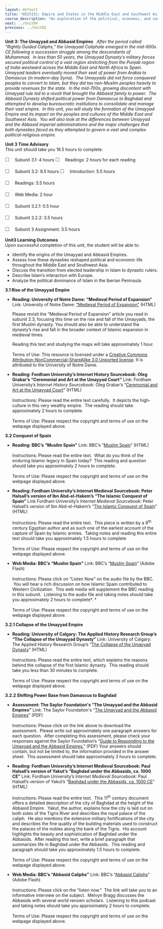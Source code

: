 ```yaml
---
layout: default
title: "HIST231: Empire and States in the Middle East and Southwest Asia"
course_description: "An exploration of the political, economic, and social history of the Middle East and Southwest Asia, from the pre-Islamic period to WWI. Focuses on the impact of Islam and European imperialism in the region."
next: ../Unit04
previous: ../Unit02
---
```

**Unit 3: The Umayyad and Abbasid Empires** <span id="3"></span> 
*After the period called “Rightly Guided Caliphs,” the Umayyad Caliphate
emerged in the mid-600s CE following a succession struggle among the
descendants of Muhammad.  In less than 50 years, the Umayyad Dynasty’s
military forces secured political control of a vast region stretching
from the Punjab region of India westward across the Middle East and
North Africa to Spain.  Umayyad leaders eventually moved their seat of
power from Arabia to Damascus (in modern-day Syria).  The Umayyads did
not force conquered peoples to convert to Islam, but they did tax
non-Muslim peoples heavily to provide revenues for the state.  In the
mid-700s, growing discontent with Umayyad rule led to a revolt that
brought the Abbasid family to power.  The Abbasid Dynasty shifted
political power from Damascus to Baghdad and attempted to develop
bureaucratic institutions to consolidate and manage their vast empire. 
In this unit, you will study the formation of the Umayyad Empire and its
impact on the peoples and cultures of the Middle East and Southwest
Asia.  You will also look at the differences between Umayyad and the
Abbasid imperial administrations and the major challenges that both
dynasties faced as they attempted to govern a vast and complex
political-religious empire.*

**Unit 3 Time Advisory**  
This unit should take you 16.5 hours to complete.  
  
 <span
style="color: rgb(85, 85, 85); font-family: 'Myriad Pro', 'Gill Sans', 'Gill Sans MT', Calibri, sans-serif; font-size: 16px; line-height: 24px; text-align: left; -webkit-text-size-adjust: none; ">☐
   </span>Subunit 3.1: 4 hours
<span
style="color: rgb(85, 85, 85); font-family: 'Myriad Pro', 'Gill Sans', 'Gill Sans MT', Calibri, sans-serif; font-size: 16px; line-height: 24px; text-align: left; -webkit-text-size-adjust: none; ">☐
   </span>Readings: 2 hours for each reading

<span
style="color: rgb(85, 85, 85); font-family: 'Myriad Pro', 'Gill Sans', 'Gill Sans MT', Calibri, sans-serif; font-size: 16px; line-height: 24px; text-align: left; -webkit-text-size-adjust: none; ">☐
   </span>Subunit 3.2: 9.5 hours
<span
style="color: rgb(85, 85, 85); font-family: 'Myriad Pro', 'Gill Sans', 'Gill Sans MT', Calibri, sans-serif; font-size: 16px; line-height: 24px; text-align: left; -webkit-text-size-adjust: none; ">☐
   </span>Introduction: 5.5 hours  
  
 <span
style="color: rgb(85, 85, 85); font-family: 'Myriad Pro', 'Gill Sans', 'Gill Sans MT', Calibri, sans-serif; font-size: 16px; line-height: 24px; text-align: left; -webkit-text-size-adjust: none; ">☐
   </span>Readings: 3.5 hours  
  
 <span
style="color: rgb(85, 85, 85); font-family: 'Myriad Pro', 'Gill Sans', 'Gill Sans MT', Calibri, sans-serif; font-size: 16px; line-height: 24px; text-align: left; -webkit-text-size-adjust: none; ">☐
   </span>Web Media: 2 hour

<span
style="color: rgb(85, 85, 85); font-family: 'Myriad Pro', 'Gill Sans', 'Gill Sans MT', Calibri, sans-serif; font-size: 16px; line-height: 24px; text-align: left; -webkit-text-size-adjust: none; ">☐
   </span>Subunit 3.2.1: 0.5 hour  
  
 <span
style="color: rgb(85, 85, 85); font-family: 'Myriad Pro', 'Gill Sans', 'Gill Sans MT', Calibri, sans-serif; font-size: 16px; line-height: 24px; text-align: left; -webkit-text-size-adjust: none; ">☐
   </span>Subunit 3.2.2: 3.5 hours  
  
 <span
style="color: rgb(85, 85, 85); font-family: 'Myriad Pro', 'Gill Sans', 'Gill Sans MT', Calibri, sans-serif; font-size: 16px; line-height: 24px; text-align: left; -webkit-text-size-adjust: none; ">☐
   </span>Subunit 3 Assignment: 3.5 hours

**Unit3 Learning Outcomes**  
Upon successful completion of this unit, the student will be able to:  
-   Identify the origins of the Umayyad and Abbasid Empires.
-   Assess how these dynasties reshaped political and economic life
    throughout the Middle East and Southwest Asia.
-   Discuss the transition from elected leadership in Islam to dynastic
    rulers.
-   Describe Islam’s interaction with Europe.
-   Analyze the political dominance of Islam in the Iberian Peninsula.

**3.1 Rise of the Umayyad Empire** <span id="3.1"></span> 
-   **Reading: University of Notre Dame: “Medieval Period of
    Expansion”**
    Link: University of Notre Dame: [“Medieval Period of
    Expansion”](http://ocw.nd.edu/arabic-and-middle-east-studies/islamic-societies-of-the-middle-east-and-north-africa-religion-history-and-culture/lectures/lecture-3) (HTML)  
      
     Please revisit the “Medieval Period of Expansion” article you read
    in subunit 2.3, focusing this time on the rise and fall of the
    Umayyads, the first Muslim dynasty. You should also be able to
    understand the dynasty’s rise and fall in the broader context of
    Islamic expansion in medieval times.  
      
     Reading this text and studying the maps will take approximately 1
    hour.  
        
     Terms of Use: This resource is licensed under a [Creative Commons
    Attribution-NonCommercial-ShareAlike 3.0 Unported
    license](http://creativecommons.org/licenses/by-nc-sa/3.0/). It is
    attributed to the University of Notre Dame.  

-   **Reading: Fordham University’s Internet History Sourcebook: Oleg
    Grabar’s “Ceremonial and Art at the Umayyad Court”**
    Link: Fordham University’s *Internet History Sourcebook*: Oleg
    Grabar’s “[Ceremonial and Art at the Umayyad
    Court](http://www.fordham.edu/halsall/med/grabar1.asp)” (HTML)  
        
     Instructions: Please read the entire text carefully.  It depicts
    the high-culture in this very wealthy empire.  The reading should
    take approximately 2 hours to complete.  
        
     Terms of Use: Please respect the copyright and terms of use on the
    webpage displayed above.

**3.2 Conquest of Spain** <span id="3.2"></span> 
-   **Reading: BBC’s “Muslim Spain”**
    Link: BBC’s “[Muslim
    Spain](http://www.bbc.co.uk/religion/religions/islam/history/spain_1.shtml)”
    (HTML)  
        
     Instructions: Please read the entire text.  What do you think of
    the enduring Islamic legacy in Spain today?  This reading and
    question should take you approximately 2 hours to complete.  
        
     Terms of Use: Please respect the copyright and terms of use on the
    webpage displayed above.

-   **Reading: Fordham University’s Internet Medieval Sourcebook: Peter
    Halsall’s version of Ibn Abd-el-Hakem’s “The Islamic Conquest of
    Spain”**
    Link Fordham University’s *Internet Medieval Sourcebook:* Peter
    Halsall’s version of Ibn Abd-el-Hakem’s “[The Islamic Conquest of
    Spain](http://www.fordham.edu/halsall/source/conqspain.asp)”
    (HTML)  
        
     Instructions: Please read the entire text.  This piece is written
    by a 9<sup>th</sup> century Egyptian author and as such one of the
    earliest account of the capture of Spain by Islamic armies.  Taking
    notes and reading this entire text should take you approximately 1.5
    hours to complete  
        
     Terms of Use: Please respect the copyright and terms of use on the
    webpage displayed above.

-   **Web Media: BBC’s “Muslim Spain”**
    Link: BBC’s “[Muslim
    Spain](http://www.bbc.co.uk/programmes/p00548l1)” (Adobe Flash)  
        
     Instructions: Please click on “Listen Now” on the audio file by the
    BBC.  You will hear a rich discussion on how Islamic Spain
    contributed to Western Civilization.  This web media will supplement
    the BBC reading in this subunit.  Listening to the audio file and
    taking notes should take you approximately 2 hours to complete*. *  
        
     Terms of Use: Please respect the copyright and terms of use on the
    webpage displayed above.

**3.2.1 Collapse of the Umayyad Empire** <span id="3.2.1"></span> 
-   **Reading: University of Calgary: The Applied History Research
    Group’s “The Collapse of the Umayyad Dynasty”**
    Link: University of Calgary: The Applied History Research Group’s
    “[The Collapse of the Umayyad
    Dynasty](https://web.archive.org/web/20130330042325/http://www.ucalgary.ca/applied_history/tutor/islam/caliphate/umCollapse.html)”
    (HTML)  
        
     Instructions: Please read the entire text, which explains the
    reasons behind the collapse of the first Islamic dynasty.  This
    reading should take you less than 30 minutes to complete.  
        
     Terms of Use: Please respect the copyright and terms of use on the
    webpage displayed above.

**3.2.2 Shifting Power Base from Damascus to Baghdad** <span
id="3.2.2"></span> 
-   **Assessment: The Saylor Foundation's “The Umayyad and the Abbasid
    Empires”**
    Link: The Saylor Foundation's “[The Umayyad and the Abbasid
    Empires](https://resources.saylor.org/wwwresources/archived/site/wp-content/uploads/2012/04/HIST231-Unit-3-The-Umayyads-and-the-Abbasids-FINAL.pdf)”
    (PDF)  
        
     Instructions: Please click on the link above to download the
    assessment.  Please write out approximately one paragraph answers
    for each question.  After completing this assessment, please check
    your responses against the Saylor Foundation’s “[Guide to Responding
    to the Umayyad and the Abbasid
    Empires.](https://resources.saylor.org/wwwresources/archived/site/wp-content/uploads/2012/04/HIST231-Unit-3-Guide-to-Responding-to-The-Umayyads-and-the-Abbasids-FINAL.pdf)”
    (PDF) Your answers should contain, but not be limited to, the
    information provided in the answer sheet.  This assessment should
    take approximately 3 hours to complete.

-   **Reading: Fordham University’s Internet Medieval Sourcebook: Paul
    Halsall’s version of Yakut’s “Baghdad under the Abbasids, ca. 1000
    CE”**
    Link: Fordham University’s *Internet Medieval Sourcebook:* Paul
    Halsall’s version of Yakut’s “[Baghdad under the Abbasids, ca. 1000
    CE](http://www.fordham.edu/halsall/source/1000baghdad.asp)” (HTML)  
        
     Instructions: Please read the entire text.  This 11<sup>th</sup>
    century document offers a detailed description of the city of
    Baghdad at the height of the Abbasid Empire.  Yakut, the author,
    explains how the city is laid out on both sides of the Tigris River
    and describes the royal palace of the caliph.  He also mentions the
    extensive military fortifications of the city and describes the fine
    quality of the building materials used to construct the palaces of
    the nobles along the bank of the Tigris.  His account highlights the
    beauty and sophistication of Baghdad under the Abbasids.  After
    reading this text, write a brief paragraph that summarizes life in
    Baghdad under the Abbasids.  This reading and paragraph should take
    you approximately 1.5 hours to complete.  
        
     Terms of Use: Please respect the copyright and terms of use on the
    webpage displayed above.

-   **Web Media: BBC’s “Abbasid Caliphs”**
    Link: BBC’s “[Abbasid
    Caliphs](http://www.bbc.co.uk/programmes/p003hyfd)” (Adobe Flash)  
        
     Instructions: Please click on the “listen now.”  The link will take
    you to an informative interview on the subject.  Melvyn Bragg
    discusses the Abbasids with several world renown scholars. 
    Listening to this podcast and taking notes should take you
    approximately 2 hours to complete.  
        
     Terms of Use: Please respect the copyright and terms of use on the
    webpage displayed above.


